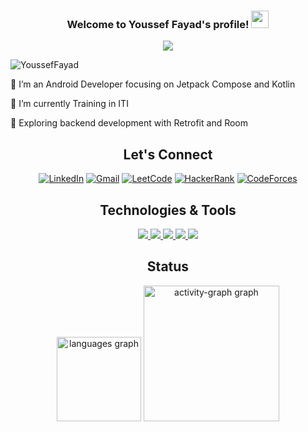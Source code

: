 <h3 align="center">
  Welcome to Youssef Fayad's profile!
  <img src="https://media.giphy.com/media/hvRJCLFzcasrR4ia7z/giphy.gif" width="28">
</h3>

<!-- Typing SVG by DenverCoder1 - https://github.com/DenverCoder1/readme-typing-svg -->
<p align="center">
  <a href="https://github.com/DenverCoder1/readme-typing-svg"><img src="https://readme-typing-svg.herokuapp.com/?lines=Android%20Mobile%20Developer;Always%20learning%20new%20things&font=Fira%20Code&center=true&width=440&height=45&color=f75c7e&vCenter=true&size=22"></a>
</p> 

<p align="left"> <img src="https://komarev.com/ghpvc/?username=YoussefFayad&label=Profile%20views&color=0e75b6&style=flat" alt="YoussefFayad" /> </p>

🔭 I’m an Android Developer focusing on Jetpack Compose and Kotlin

🌱 I’m currently Training in ITI

🚀 Exploring backend development with Retrofit and Room

<h2 align="center">Let's Connect</h2>

<div align="center">
  
  [![LinkedIn](https://img.shields.io/badge/LinkedIn-blue?style=for-the-badge&logo=linkedin)](https://www.linkedin.com/in/yousseffayad/)
  [![Gmail](https://img.shields.io/badge/Gmail-red?style=for-the-badge&logo=gmail&logoColor=white)](mailto:youssefadelfayad@gmail.com)
  [![LeetCode](https://img.shields.io/badge/LeetCode-black?style=for-the-badge&logo=leetcode&logoColor=orange)](https://leetcode.com/u/YoussefFayad/)
  [![HackerRank](https://img.shields.io/badge/HackerRank-black?style=for-the-badge&logo=hackerrank&logoColor=green)](https://www.hackerrank.com/profile/youssefadelfayad)
  [![CodeForces](https://img.shields.io/badge/CodeForces-black?style=for-the-badge&logo=hackerrank&logoColor=white)](https://codeforces.com/profile/Fayadx14)

  
</div>

<h2 align="center">Technologies & Tools</h2> 

<p align="center">
  <a href="https://skillicons.dev">
    <img src="https://skillicons.dev/icons?i=cpp,mysql,java,kotlin"/>
    <img src="https://skillicons.dev/icons?i=linux,git,github,bash,androidstudio,vscode,postman"/>
    <img src="https://skillicons.dev/icons?i=firebase,sqlite">
    <img src="https://skillicons.dev/icons?i=html,css,js" />
    <img src="https://skillicons.dev/icons?i=notion,discord"/>
  </a>
</p>

<h2 align="center">Status</h2>

<div align="center">
  <img src="https://github-readme-stats.vercel.app/api/top-langs?username=YoussefFayad&locale=en&hide_title=false&layout=compact&card_width=320&langs_count=6&theme=dracula&hide_border=false&order=2" height="135" alt="languages graph"  />
  <img src="https://github-readme-activity-graph.vercel.app/graph?username=YoussefFayad&radius=2&theme=redical&area=false&order=5&hide_border=true&hide_title=false" height="217" alt="activity-graph graph"  />
</div>



